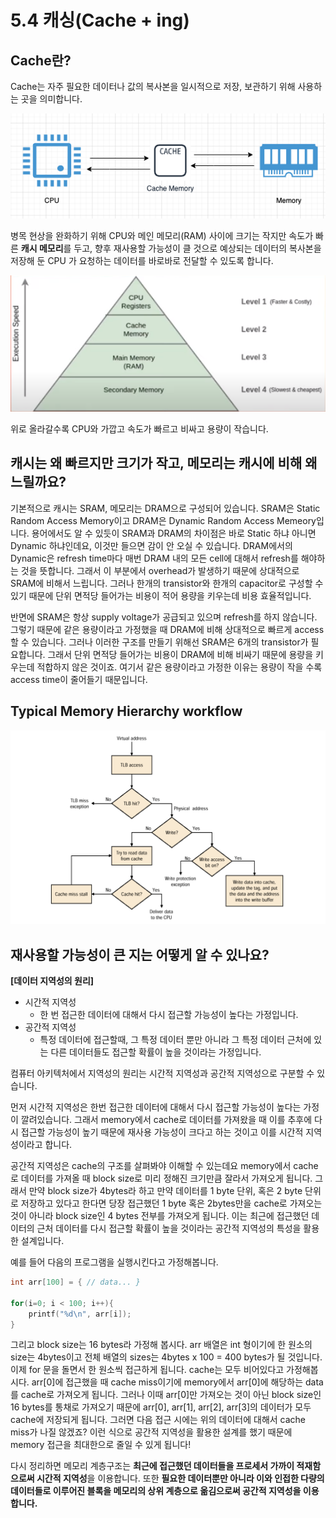 # 5.4 캐싱(Cache + ing)

## Cache란?
Cache는 자주 필요한 데이터나 값의 복사본을 일시적으로 저장, 보관하기 위해 사용하는 곳을 의미합니다.

![](images/1.3.1_cache_architecture.png)

병목 현상을 완화하기 위해 CPU와 메인 메모리(RAM) 사이에 크기는 작지만 속도가 빠른 **캐시 메모리**를 두고, 향후 재사용할 가능성이 클 것으로 예상되는 데이터의 복사본을 저장해 둔 CPU 가 요청하는 데이터를 바로바로 전달할 수 있도록 합니다.

![위로 올라갈수록 CPU와 가깝고 속도가 빠르고 비싸고 용량이 작습니다.](images/1.3.2_memory.png)

위로 올라갈수록 CPU와 가깝고 속도가 빠르고 비싸고 용량이 작습니다.

## 캐시는 왜 빠르지만 크기가 작고, 메모리는 캐시에 비해 왜 느릴까요?
    
기본적으로 캐시는 SRAM, 메모리는 DRAM으로 구성되어 있습니다. SRAM은 Static Random Access Memory이고 DRAM은 Dynamic Random Access Memeory입니다. 용어에서도 알 수 있듯이 SRAM과 DRAM의 차이점은 바로 Static 하냐 아니면 Dynamic 하냐인데요, 이것만 들으면 감이 안 오실 수 있습니다. DRAM에서의 Dynamic은 refresh time마다 매번 DRAM 내의 모든 cell에 대해서 refresh를 해야하는 것을 뜻합니다. 그래서 이 부분에서 overhead가 발생하기 때문에 상대적으로 SRAM에 비해서 느립니다. 그러나 한개의 transistor와 한개의 capacitor로 구성할 수 있기 때문에 단위 면적당 들어가는 비용이 적어 용량을 키우는데 비용 효율적입니다. 

반면에 SRAM은 항상 supply voltage가 공급되고 있으며 refresh를 하지 않습니다. 그렇기 때문에 같은 용량이라고 가정했을 때 DRAM에 비해 상대적으로 빠르게 access 할 수 있습니다. 그러나 이러한 구조를 만들기 위해선 SRAM은 6개의 transistor가 필요합니다. 그래서 단위 면적당 들어가는 비용이 DRAM에 비해 비싸기 때문에 용량을 키우는데 적합하지 않은 것이죠. 여기서 같은 용량이라고 가정한 이유는 용량이 작을 수록 access time이 줄어들기 때문입니다.
    
## Typical Memory Hierarchy workflow
    
![](images/1.3.3_memory_hierarchy_workflow.png)
    

## 재사용할 가능성이 큰 지는 어떻게 알 수 있나요?

**[데이터 지역성의 원리]**

- 시간적 지역성
    - 한 번 접근한 데이터에 대해서 다시 접근할 가능성이 높다는 가정입니다.
- 공간적 지역성
    - 특정 데이터에 접근할때, 그 특정 데이터 뿐만 아니라 그 특정 데이터 근처에 있는 다른 데이터들도 접근할 확률이 높을 것이라는 가정입니다.
    
컴퓨터 아키텍처에서 지역성의 원리는 시간적 지역성과 공간적 지역성으로 구분할 수 있습니다. 

먼저 시간적 지역성은 한번 접근한 데이터에 대해서 다시 접근할 가능성이 높다는 가정이 깔려있습니다. 그래서 memory에서 cache로 데이터를 가져왔을 때 이를 추후에 다시 접근할 가능성이 높기 때문에 재사용 가능성이 크다고 하는 것이고 이를 시간적 지역성이라고 합니다.

공간적 지역성은 cache의 구조를 살펴봐야 이해할 수 있는데요 memory에서 cache로 데이터를 가져올 때 block size로 미리 정해진 크기만큼 잘라서 가져오게 됩니다. 그래서 만약 block size가 4bytes라 하고 만약 데이터를 1 byte 단위, 혹은 2 byte 단위로 저장하고 있다고 한다면 당장 접근했던 1 byte 혹은 2bytes만을 cache로 가져오는 것이 아니라 block size인 4 bytes 전부를 가져오게 됩니다. 이는 최근에 접근했던 데이터의 근처 데이터를 다시 접근할 확률이 높을 것이라는 공간적 지역성의 특성을 활용한 설계입니다. 

예를 들어 다음의 프로그램을 실행시킨다고 가정해봅니다. 

```c
int arr[100] = { // data... }

for(i=0; i < 100; i++){
    printf("%d\n", arr[i]);
}
```

그리고 block size는 16 bytes라 가정해 봅시다. arr 배열은 int 형이기에 한 원소의 size는 4bytes이고 전체 배열의 sizes는 4bytes x 100 = 400 bytes가 될 것입니다. 이제 for 문을 돌면서 한 원소씩 접근하게 됩니다. cache는 모두 비어있다고 가정해봅시다. arr[0]에 접근했을 때 cache miss이기에 memory에서 arr[0]에 해당하는 data를 cache로 가져오게 됩니다. 그러나 이때 arr[0]만 가져오는 것이 아닌 block size인 16 bytes를 통채로 가져오기 때문에 arr[0], arr[1], arr[2], arr[3]의 데이터가 모두 cache에 저장되게 됩니다. 그러면 다음 접근 시에는 위의 데이터에 대해서 cache miss가 나질 않겠죠? 이런 식으로 공간적 지역성을 활용한 설계를 했기 때문에 memory 접근을 최대한으로 줄일 수 있게 됩니다!

다시 정리하면 메모리 계층구조는 **최근에 접근했던 데이터들을 프로세서 가까이 적재함으로써 시간적 지역성**을 이용합니다. 또한 **필요한 데이터뿐만 아니라 이와 인접한 다량의 데이터들로 이루어진 블록을 메모리의 상위 계층으로 옮김으로써 공간적 지역성을 이용합니다.**